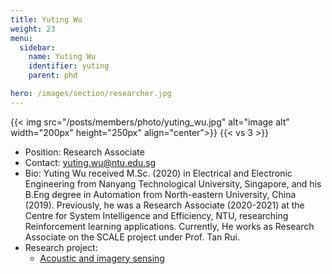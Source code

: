 ```yaml
---
title: Yuting Wu
weight: 23
menu:
  sidebar:
    name: Yuting Wu
    identifier: yuting
    parent: phd

hero: /images/section/researcher.jpg
---
```


{{< img src="/posts/members/photo/yuting_wu.jpg" alt="image alt" width="200px" height="250px" align="center">}}
{{< vs 3 >}}

- Position: Research Associate   
- Contact: yuting.wu@ntu.edu.sg
- Bio: Yuting Wu received M.Sc. (2020) in Electrical and Electronic Engineering from Nanyang Technological University, Singapore, and his B.Eng degree in Automation from North-eastern University, China (2019). Previously, he was a Research Associate (2020-2021) at the Centre for System Intelligence and Efficiency, NTU, researching Reinforcement learning applications. Currently, He works as Research Associate on the SCALE project under Prof. Tan Rui.
- Research project: 
  - [Acoustic and imagery sensing](https://rrwang1.github.io/posts/research/iot-sensing/acoustic/)